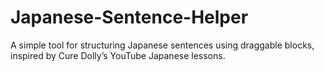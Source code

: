 # Japanese-Sentence-Helper
A simple tool for structuring Japanese sentences using draggable blocks, inspired by Cure Dolly’s YouTube Japanese lessons.
